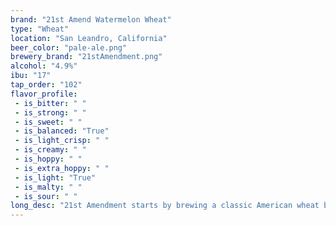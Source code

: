 ```yaml
---
brand: "21st Amend Watermelon Wheat"
type: "Wheat"
location: "San Leandro, California"
beer_color: "pale-ale.png"
brewery_brand: "21stAmendment.png"
alcohol: "4.9%"
ibu: "17"
tap_order: "102"
flavor_profile:
 - is_bitter: " "
 - is_strong: " "
 - is_sweet: " "
 - is_balanced: "True"
 - is_light_crisp: " "
 - is_creamy: " "
 - is_hoppy: " "
 - is_extra_hoppy: " "
 - is_light: "True"
 - is_malty: " "
 - is_sour: " "
long_desc: "21st Amendment starts by brewing a classic American wheat beer, which undergoes a traditional secondary fermentation using fresh watermelon. A straw-colored, refreshing beer with a kiss of watermelon aroma and flavor."
---
```

